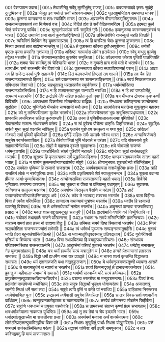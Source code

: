 001  	वैशम्पायन उवाच ||
001a	तेष्वासीनेषु सर्वेषु तूष्णींभूतेषु राजसु |
001c	वाक्यमभ्याददे कृष्णः सुदंष्ट्रो दुन्दुभिस्वनः ||
002a	जीमूत इव घर्मान्ते सर्वां संश्रावयन्सभाम् |
002c	धृतराष्ट्रमभिप्रेक्ष्य समभाषत माधवः ||
003a	कुरूणां पाण्डवानां च शमः स्यादिति भारत |
003c	अप्रयत्नेन वीराणामेतद्यतितुमागतः ||
004a	राजन्नान्यत्प्रवक्तव्यं तव निःश्रेयसं वचः |
004c	विदितं ह्येव ते सर्वं वेदितव्यमरिंदम ||
005a	इदमद्य कुलं श्रेष्ठं सर्वराजसु पार्थिव |
005c	श्रुतवृत्तोपसंपन्नं सर्वैः समुदितं गुणैः ||
006a	कृपानुकम्पा कारुण्यमानृशंस्यं च भारत |
006c	तथार्जवं क्षमा सत्यं कुरुष्वेतद्विशिष्यते ||
007a	तस्मिन्नेवंविधे राजन्कुले महति तिष्ठति |
007c	त्वन्निमित्तं विशेषेण नेह युक्तमसांप्रतम् ||
008a	त्वं हि वारयिता श्रेष्ठः कुरूणां कुरुसत्तम |
008c	मिथ्या प्रचरतां तात बाह्येष्वाभ्यन्तरेषु च ||
009a	ते पुत्रास्तव कौरव्य दुर्योधनपुरोगमाः |
009c	धर्मार्थौ पृष्ठतः कृत्वा प्रचरन्ति नृशंसवत् ||
010a	अशिष्टा गतमर्यादा लोभेन हृतचेतसः |
010c	स्वेषु बन्धुषु मुख्येषु तद्वेत्थ भरतर्षभ ||
011a	सेयमापन्महाघोरा कुरुष्वेव समुत्थिता |
011c	उपेक्ष्यमाणा कौरव्य पृथिवीं घातयिष्यति ||
012a	शक्या चेयं शमयितुं त्वं चेदिच्छसि भारत |
012c	न दुष्करो ह्यत्र शमो मतो मे भरतर्षभ ||
013a	त्वय्यधीनः शमो राजन्मयि चैव विशां पते |
013c	पुत्रान्स्थापय कौरव्य स्थापयिष्याम्यहं परान् ||
014a	आज्ञा तव हि राजेन्द्र कार्या पुत्रैः सहान्वयैः |
014c	हितं बलवदप्येषां तिष्ठतां तव शासने ||
015a	तव चैव हितं राजन्पाण्डवानामथो हितम् |
015c	शमे प्रयतमानस्य मम शासनकाङ्क्षिणाम् ||
016a	स्वयं निष्कलमालक्ष्य संविधत्स्व विशां पते |
016c	सहभूतास्तु भरतास्तवैव स्युर्जनेश्वर ||
017a	धर्मार्थयोस्तिष्ठ राजन्पाण्डवैरभिरक्षितः |
017c	न हि शक्यास्तथाभूता यत्नादपि नराधिप ||
018a	न हि त्वां पाण्डवैर्जेतुं रक्ष्यमाणं महात्मभिः |
018c	इन्द्रोऽपि देवैः सहितः प्रसहेत कुतो नृपाः ||
019a	यत्र भीष्मश्च द्रोणश्च कृपः कर्णो विविंशतिः |
019c	अश्वत्थामा विकर्णश्च सोमदत्तोऽथ बाह्लिकः ||
020a	सैन्धवश्च कलिङ्गश्च काम्बोजश्च सुदक्षिणः |
020c	युधिष्ठिरो भीमसेनः सव्यसाची यमौ तथा ||
021a	सात्यकिश्च महातेजा युयुत्सुश्च महारथः |
021c	को नु तान्विपरीतात्मा युध्येत भरतर्षभ ||
022a	लोकस्येश्वरतां भूयः शत्रुभिश्चाप्रधृष्यताम् |
022c	प्राप्स्यसि त्वममित्रघ्न सहितः कुरुपाण्डवैः ||
023a	तस्य ते पृथिवीपालास्त्वत्समाः पृथिवीपते |
023c	श्रेयांसश्चैव राजानः संधास्यन्ते परंतप ||
024a	स त्वं पुत्रैश्च पौत्रैश्च भ्रातृभिः पितृभिस्तथा |
024c	सुहृद्भिः सर्वतो गुप्तः सुखं शक्ष्यसि जीवितुम् ||
025a	एतानेव पुरोधाय सत्कृत्य च यथा पुरा |
025c	अखिलां भोक्ष्यसे सर्वां पृथिवीं पृथिवीपते ||
026a	एतैर्हि सहितः सर्वैः पाण्डवैः स्वैश्च भारत |
026c	अन्यान्विजेष्यसे शत्रूनेष स्वार्थस्तवाखिलः ||
027a	तैरेवोपार्जितां भूमिं भोक्ष्यसे च परंतप |
027c	यदि संपत्स्यसे पुत्रैः सहामात्यैर्नराधिप ||
028a	संयुगे वै महाराज दृश्यते सुमहान्क्षयः |
028c	क्षये चोभयतो राजन्कं धर्ममनुपश्यसि ||
029a	पाण्डवैर्निहतैः संख्ये पुत्रैर्वापि महाबलैः |
029c	यद्विन्देथाः सुखं राजंस्तद्ब्रूहि भरतर्षभ ||
030a	शूराश्च हि कृतास्त्राश्च सर्वे युद्धाभिकाङ्क्षिणः |
030c	पाण्डवास्तावकाश्चैव तान्रक्ष महतो भयात् ||
031a	न पश्येम कुरून्सर्वान्पाण्डवांश्चैव संयुगे |
031c	क्षीणानुभयतः शूरान्रथेभ्यो रथिभिर्हतान् ||
032a	समवेताः पृथिव्यां हि राजानो राजसत्तम |
032c	अमर्षवशमापन्ना नाशयेयुरिमाः प्रजाः ||
033a	त्राहि राजन्निमं लोकं न नश्येयुरिमाः प्रजाः |
033c	त्वयि प्रकृतिमापन्ने शेषं स्यात्कुरुनन्दन ||
034a	शुक्ला वदान्या ह्रीमन्त आर्याः पुण्याभिजातयः |
034c	अन्योन्यसचिवा राजंस्तान्पाहि महतो भयात् ||
035a	शिवेनेमे भूमिपालाः समागम्य परस्परम् |
035c	सह भुक्त्वा च पीत्वा च प्रतियान्तु यथागृहम् ||
036a	सुवाससः स्रग्विणश्च सत्कृत्य भरतर्षभ |
036c	अमर्षांश्च निराकृत्य वैराणि च परंतप ||
037a	हार्दं यत्पाण्डवेष्वासीत्प्राप्तेऽस्मिन्नायुषः क्षये |
037c	तदेव ते भवत्वद्य शश्वच्च भरतर्षभ ||
038a	बाला विहीनाः पित्रा ते त्वयैव परिवर्धिताः |
038c	तान्पालय यथान्यायं पुत्रांश्च भरतर्षभ ||
039a	भवतैव हि रक्ष्यास्ते व्यसनेषु विशेषतः|
039c	मा ते धर्मस्तथैवार्थो नश्येत भरतर्षभ ||
040a	आहुस्त्वां पाण्डवा राजन्नभिवाद्य प्रसाद्य च |
040c	भवतः शासनाद्दुःखमनुभूतं सहानुगैः ||
041a	द्वादशेमानि वर्षाणि वने निर्व्युषितानि नः |
041c	त्रयोदशं तथाज्ञातैः सजने परिवत्सरम् ||
042a	स्थाता नः समये तस्मिन्पितेति कृतनिश्चयाः |
042c	नाहास्म समयं तात तच्च नो ब्राह्मणा विदुः ||
043a	तस्मिन्नः समये तिष्ठ स्थितानां भरतर्षभ |
043c	नित्यं सङ्क्लेशिता राजन्स्वराज्यांशं लभेमहि ||
044a	त्वं धर्ममर्थं युञ्जानः सम्यङ्नस्त्रातुमर्हसि |
044c	गुरुत्वं भवति प्रेक्ष्य बहून्क्लेशांस्तितिक्ष्महे ||
045a	स भवान्मातृपितृवदस्मासु प्रतिपद्यताम् |
045c	गुरोर्गरीयसी वृत्तिर्या च शिष्यस्य भारत ||
046a	पित्रा स्थापयितव्या हि वयमुत्पथमास्थिताः |
046c	संस्थापय पथिष्वस्मांस्तिष्ठ राजन्स्ववर्त्मनि ||
047a	आहुश्चेमां परिषदं पुत्रास्ते भरतर्षभ |
047c	धर्मज्ञेषु सभासत्सु नेह युक्तमसांप्रतम् ||
048a	यत्र धर्मो ह्यधर्मेण सत्यं यत्रानृतेन च |
048c	हन्यते प्रेक्षमाणानां हतास्तत्र सभासदः ||
049a	विद्धो धर्मो ह्यधर्मेण सभां यत्र प्रपद्यते |
049c	न चास्य शल्यं कृन्तन्ति विद्धास्तत्र सभासदः |
049e 	धर्म एतानारुजति यथा नद्यनुकूलजान् ||
050a	ये धर्ममनुपश्यन्तस्तूष्णीं ध्यायन्त आसते |
050c	ते सत्यमाहुर्धर्मं च न्याय्यं च भरतर्षभ ||
051a	शक्यं किमन्यद्वक्तुं ते दानादन्यज्जनेश्वर |
051c	ब्रुवन्तु वा महीपालाः सभायां ये समासते |
051e 	धर्मार्थौ संप्रधार्यैव यदि सत्यं ब्रवीम्यहम् ||
052a	प्रमुञ्चेमान्मृत्युपाशात्क्षत्रियान्क्षत्रियर्षभ |
052c	प्रशाम्य भरतश्रेष्ठ मा मन्युवशमन्वगाः ||
053a	पित्र्यं तेभ्यः प्रदायांशं पाण्डवेभ्यो यथोचितम् |
053c	ततः सपुत्रः सिद्धार्थो भुङ्क्ष्व भोगान्परंतप ||
054a	अजातशत्रुं जानीषे स्थितं धर्मे सतां सदा |
054c	सपुत्रे त्वयि वृत्तिं च वर्तते यां नराधिप ||
055a	दाहितश्च निरस्तश्च त्वामेवोपाश्रितः पुनः |
055c	इन्द्रप्रस्थं त्वयैवासौ सपुत्रेण विवासितः ||
056a	स तत्र निवसन्सर्वान्वशमानीय पार्थिवान् |
056c	त्वन्मुखानकरोद्राजन्न च त्वामत्यवर्तत ||
057a	तस्यैवं वर्तमानस्य सौबलेन जिहीर्षता |
057c	राष्ट्राणि धनधान्यं च प्रयुक्तः परमोपधिः ||
058a	स तामवस्थां संप्राप्य कृष्णां प्रेक्ष्य सभागताम् |
058c	क्षत्रधर्मादमेयात्मा नाकम्पत युधिष्ठिरः ||
059a	अहं तु तव तेषां च श्रेय इच्छामि भारत |
059c	धर्मादर्थात्सुखाच्चैव मा राजन्नीनशः प्रजाः ||
060a	अनर्थमर्थं मन्वाना अर्थं वानर्थमात्मनः |
060c	लोभेऽतिप्रसृतान्पुत्रान्निगृह्णीष्व विशां पते ||
061a	स्थिताः शुश्रूषितुं पार्थाः स्थिता योद्धुमरिंदमाः |
061c	यत्ते पथ्यतमं राजंस्तस्मिंस्तिष्ठ परंतप ||
062a	तद्वाक्यं पार्थिवाः सर्वे हृदयैः समपूजयन् |
062c	न तत्र कश्चिद्वक्तुं हि वाचं प्राक्रामदग्रतः ||
